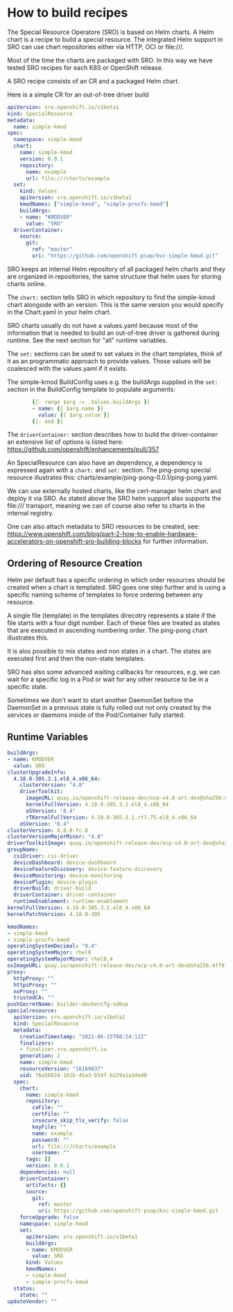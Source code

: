 # How to build recipes

The Special Resource Operatore (SRO) is based on Helm charts. A Helm chart is a recipe
to build a special resource. The integrated Helm support in SRO can use chart repositories
either via HTTP, OCI or file:///.

Most of the time the charts are packaged with SRO. In this way we have tested SRO recipes
for each K8S or OpenShift release.

A SRO recipe consists of an CR and a packaged Helm chart.

Here is a simple CR for an out-of-tree driver build

```yaml
apiVersion: sro.openshift.io/v1beta1
kind: SpecialResource
metadata:
  name: simple-kmod
spec:
  namespace: simple-kmod
  chart:
    name: simple-kmod
    version: 0.0.1
    repository:
      name: example
      url: file:///charts/example
  set:
    kind: Values
    apiVersion: sro.openshift.io/v1beta1
    kmodNames: ["simple-kmod", "simple-procfs-kmod"]
    buildArgs:
    - name: "KMODVER"
      value: "SRO"
  driverContainer:
    source:
      git:
        ref: "master"
        uri: "https://github.com/openshift-psap/kvc-simple-kmod.git"
```

SRO keeps an internal Helm repository of all packaged helm charts and they are
organized in repositories, the same structure that helm uses for storing charts
online.

The `chart:` section tells SRO in which repository to find  the simple-kmod chart
alongside with an version. This is the same version you would specify in the
Chart.yaml in your helm chart.

SRO charts usually do not have a values.yaml because most of the information that
is needed to build an out-of-tree driver is gathered during runtime. See the next
section for "all" runtime variables.

The `set:` sections can be used to set values in the chart templates, think of it
as an programmatic approach to provide values. Those values will be coalesced with
the values.yaml if it exists.

The simple-kmod BuildConfig uses e.g. the buildArgs supplied in the `set:` section
in the BuildConfig template to populate arguments:

```yaml
        {{- range $arg := .Values.buildArgs }}
        - name: {{ $arg.name }}
          value: {{ $arg.value }}
        {{- end }}
```

The `driverContainer:` section describes how to build the driver-container an
extensive list of options is listed here: <https://github.com/openshift/enhancements/pull/357>

An SpecialResource can also have an dependency, a dependency is expressed again
with a `chart:` and `set:` section. The ping-pong special resource illustrates
this: charts/example/ping-pong-0.0.1/ping-pong.yaml.

We can use externally hosted charts, like the cert-manager helm chart and deploy
it via SRO. As stated above the SRO helm support also supports the file:///
transport, meaning we can of course also refer to charts in the internal
registry.

One can also attach metadata to SRO resources to be created, see: <https://www.openshift.com/blog/part-2-how-to-enable-hardware-accelerators-on-openshift-sro-building-blocks> for
further information.

## Ordering of Resource Creation

Helm per default has a specific ordering in which order resources should be created
when a chart is templated. SRO goes one step further and is using a specific naming
scheme of templates to force ordering between any resource.

A single file (template) in the templates direcotry represents a state if the file
starts with a four digit number. Each of these files are treated as states that
are executed in ascending numbering order. The ping-pong chart illustrates this.

It is alos possible to mix states and non states in a chart. The states are executed
first and then the non-state templates.

SRO has also some advanced waiting callbacks for resources, e.g. we can wait for
a specific log in a Pod or wait for any other resource to be in a specific state.

Sometimes we don't want to start another DaemonSet before the DaemonSet in a
previous state is fully rolled out not only created by the services or daemons
inside of the Pod/Container fully started.

## Runtime Variables

```yaml
buildArgs:
- name: KMODVER
  value: SRO
clusterUpgradeInfo:
  4.18.0-305.3.1.el8_4.x86_64:
    clusterVersion: "4.8"
    driverToolkit:
      imageURL: quay.io/openshift-release-dev/ocp-v4.0-art-dev@sha256:d07d95029663561dc58560751936dc9569bd77a397206e80fb5ab8778a56d920
      kernelFullVersion: 4.18.0-305.3.1.el8_4.x86_64
      oSVersion: "8.4"
      rTKernelFullVersion: 4.18.0-305.3.1.rt7.75.el8_4.x86_64
    oSVersion: "8.4"
clusterVersion: 4.8.0-fc.8
clusterVersionMajorMinor: "4.8"
driverToolkitImage: quay.io/openshift-release-dev/ocp-v4.0-art-dev@sha256:d07d95029663561dc58560751936dc9569bd77a397206e80fb5ab8778a56d920
groupName:
  csiDriver: csi-driver
  deviceDashboard: device-dashboard
  deviceFeatureDiscovery: device-feature-discovery
  deviceMonitoring: device-monitoring
  devicePlugin: device-plugin
  driverBuild: driver-build
  driverContainer: driver-container
  runtimeEnablement: runtime-enablement
kernelFullVersion: 4.18.0-305.3.1.el8_4.x86_64
kernelPatchVersion: 4.18.0-305

kmodNames:
- simple-kmod
- simple-procfs-kmod
operatingSystemDecimal: "8.4"
operatingSystemMajor: rhel8
operatingSystemMajorMinor: rhel8.4
osImageURL: quay.io/openshift-release-dev/ocp-v4.0-art-dev@sha256:4ff8f292fc4f65e812c99b023204eff84d6737ac42dcd198e4792213a1471873
proxy:
  httpProxy: ""
  httpsProxy: ""
  noProxy: ""
  trustedCA: ""
pushSecretName: builder-dockercfg-sd6vp
specialresource:
  apiVersion: sro.openshift.io/v1beta1
  kind: SpecialResource
  metadata:
    creationTimestamp: "2021-06-15T08:24:12Z"
    finalizers:
    - finalizer.sro.openshift.io
    generation: 2
    name: simple-kmod
    resourceVersion: "16169837"
    uid: 76a56824-161b-45a3-b54f-b229a1a3ded8
  spec:
    chart:
      name: simple-kmod
      repository:
        caFile: ""
        certFile: ""
        insecure_skip_tls_verify: false
        keyFile: ""
        name: example
        password: ""
        url: file:///charts/example
        username: ""
      tags: []
      version: 0.0.1
    dependencies: null
    driverContainer:
      artifacts: {}
      source:
        git:
          ref: master
          uri: https://github.com/openshift-psap/kvc-simple-kmod.git
    forceUpgrade: false
    namespace: simple-kmod
    set:
      apiVersion: sro.openshift.io/v1beta1
      buildArgs:
      - name: KMODVER
        value: SRO
      kind: Values
      kmodNames:
      - simple-kmod
      - simple-procfs-kmod
  status:
    state: ""
updateVendor: ""
```
